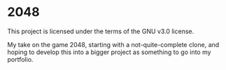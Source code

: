 # 2048

This project is licensed under the terms of the GNU v3.0 license.

My take on the game 2048, starting with a not-quite-complete clone, and hoping to develop this into a bigger project as something to go into my portfolio.
